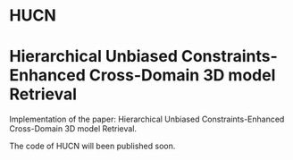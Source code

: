 # HUCN
# Hierarchical Unbiased Constraints-Enhanced Cross-Domain 3D model Retrieval
  Implementation of the paper: Hierarchical Unbiased Constraints-Enhanced Cross-Domain 3D model Retrieval.
  
  The code of HUCN will been published soon.
